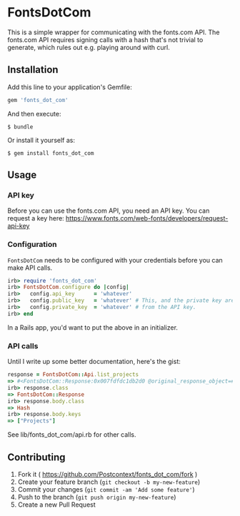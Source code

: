 # FontsDotCom

This is a simple wrapper for communicating with the fonts.com API. The fonts.com API requires signing calls with a hash that's not trivial to generate, which rules out e.g. playing around with curl. 

## Installation

Add this line to your application's Gemfile:

```ruby
gem 'fonts_dot_com'
```

And then execute:

    $ bundle

Or install it yourself as:

    $ gem install fonts_dot_com

## Usage

### API key

Before you can use the fonts.com API, you need an API key. You can request a key here:
https://www.fonts.com/web-fonts/developers/request-api-key

### Configuration

`FontsDotCom` needs to be configured with your credentials before you can make API calls. 

```ruby
irb> require 'fonts_dot_com'
irb> FontsDotCom.configure do |config|
irb>   config.api_key      = 'whatever'
irb>   config.public_key   = 'whatever' # This, and the private key are generated
irb>   config.private_key  = 'whatever' # from the API key.
irb> end

```
In a Rails app, you'd want to put the above in an initializer.

### API calls

Until I write up some better documentation, here's the gist:

```ruby
response = FontsDotCom::Api.list_projects
=> #<FontsDotCom::Response:0x007fdfdc1db2d0 @original_response_object=#<Net::HTTPOK 200 OK readbody=true>, @body={ :lots => :here }, @code="200">
irb> response.class
=> FontsDotCom::Response
irb> response.body.class
=> Hash
irb> response.body.keys
=> ["Projects"]
```

See lib/fonts_dot_com/api.rb for other calls.


## Contributing

1. Fork it ( https://github.com/Postcontext/fonts_dot_com/fork )
2. Create your feature branch (`git checkout -b my-new-feature`)
3. Commit your changes (`git commit -am 'Add some feature'`)
4. Push to the branch (`git push origin my-new-feature`)
5. Create a new Pull Request
